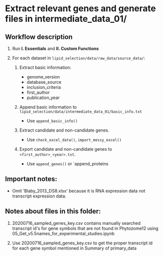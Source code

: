 # Extract relevant genes and generate files in intermediate_data_01/

## Workflow description

1. Run **I. Essentials** and **II. Custom Functions**
2. For each dataset in `lipid_selection/data/raw_data/source_data/`:

    1. Extract basic information:
        - genome_version 
        - database_source 
        - inclusion_criteria 
        - first_author
        - publication_year
      
    2. Append basic information to `lipid_selection/data/intermediate_data_01/basic_info.txt`
        - Use `append_basic_info()`
    
    3. Extract candidate and non-candidate genes.
        - Use `check_excel_data()`, `import_messy_excel()`
    
    4. Export candidate and non-candidate genes to `<first_author>_<year>.txt`.
        - Use `append_genes()` or `append_proteins
        
## Important notes:

* Omit 'Blaby_2013_DS8.xlsx' because it is RNA expression data not transcript expression data.

## Notes about files in this folder:

1. 20200716_sampled_genes_key.csv contains manually searched transcript id's for gene symbols that are not found in Phytozome12 using 05_Get_v5.5names_for_experimental_studies.ipynb

2. Use 20200716_sampled_genes_key.csv to get the proper transcript id for each gene symbol mentioned in Summary of primary_data